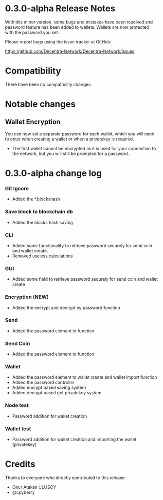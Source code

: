 0.3.0-alpha Release Notes
====================

With this minor version, some bugs and mistakes have been 
resolved and password feature has been added to wallets.
Wallets are now protected with the password you set.

Please report bugs using the issue tracker at GitHub:

  <https://github.com/Decentra-Network/Decentra-Network/issues>

Compatibility
==============

There have been no compatibility changes.

Notable changes
===============

## Wallet Encryption

You can now set a separate password for each wallet, 
which you will need to enter when creating a wallet 
or when a privatekey is required.

* The first wallet cannot be encrypted as it is used for your connection to the network, but you will still be prompted for a password.

0.3.0-alpha change log
=================

### Git Ignore
- Added the *.blockshash

### Save block to blockchain db
- Added the blocks hash saving

### CLI
- Added some functionality to retrieve password securely for send coin and wallet create.
- Removed useless calculations

### GUI
- Added some field to retrieve password securely for send coin and wallet create 

### Encryption (NEW)
- Added the encrypt and decrypt by password function

### Send
- Added the password element to function

### Send Coin
- Added the password element to function

### Wallet
- Added the password element to wallet create and wallet import function
- Added the password controller
- Added encrypt based saving system
- Added decrypt based get privatekey system

### Node test
- Password addition for wallet creation

### Wallet test
- Password addition for wallet creation and importing the wallet (privatekey)

Credits
=======

Thanks to everyone who directly contributed to this release:

- Onur Atakan ULUSOY
- @cpyberry
